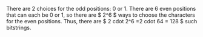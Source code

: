 There are 2 choices for the odd positions: 0 or 1.
There are 6 even positions that can each be 0 or 1, so there are $ 2^6 $ ways to choose the characters for the even positions.
Thus, there are $ 2 cdot 2^6 =2 cdot 64 = 128 $ such bitstrings.
